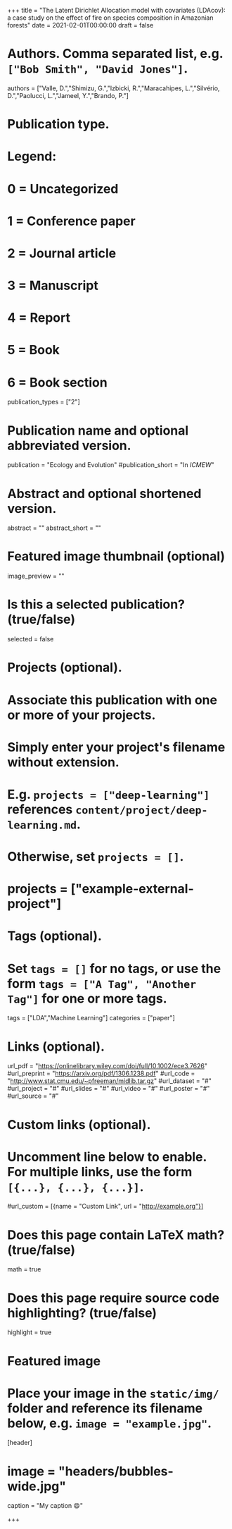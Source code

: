 +++
title = "The Latent Dirichlet Allocation model with covariates (LDAcov): a case study on the effect of fire on species composition in Amazonian forests"
date = 2021-02-01T00:00:00
draft = false

# Authors. Comma separated list, e.g. `["Bob Smith", "David Jones"]`.
authors = ["Valle, D.","Shimizu, G.","Izbicki, R.","Maracahipes, L.","Silvério, D.","Paolucci, L.","Jameel, Y.","Brando, P."]

# Publication type.
# Legend:
# 0 = Uncategorized
# 1 = Conference paper
# 2 = Journal article
# 3 = Manuscript
# 4 = Report
# 5 = Book
# 6 = Book section
publication_types = ["2"]

# Publication name and optional abbreviated version.
publication = "Ecology and Evolution"
#publication_short = "In *ICMEW*"

# Abstract and optional shortened version.
abstract = ""
abstract_short = ""

# Featured image thumbnail (optional)
image_preview = ""

# Is this a selected publication? (true/false)
selected = false

# Projects (optional).
#   Associate this publication with one or more of your projects.
#   Simply enter your project's filename without extension.
#   E.g. `projects = ["deep-learning"]` references `content/project/deep-learning.md`.
#   Otherwise, set `projects = []`.
# projects = ["example-external-project"]

# Tags (optional).
#   Set `tags = []` for no tags, or use the form `tags = ["A Tag", "Another Tag"]` for one or more tags.
tags = ["LDA","Machine Learning"]
categories = ["paper"]

# Links (optional).
url_pdf = "https://onlinelibrary.wiley.com/doi/full/10.1002/ece3.7626"
#url_preprint = "https://arxiv.org/pdf/1306.1238.pdf"
#url_code = "http://www.stat.cmu.edu/~pfreeman/midlib.tar.gz"
#url_dataset = "#"
#url_project = "#"
#url_slides = "#"
#url_video = "#"
#url_poster = "#"
#url_source = "#"

# Custom links (optional).
#   Uncomment line below to enable. For multiple links, use the form `[{...}, {...}, {...}]`.
#url_custom = [{name = "Custom Link", url = "http://example.org"}]

# Does this page contain LaTeX math? (true/false)
math = true

# Does this page require source code highlighting? (true/false)
highlight = true

# Featured image
# Place your image in the `static/img/` folder and reference its filename below, e.g. `image = "example.jpg"`.
[header]
# image = "headers/bubbles-wide.jpg"
caption = "My caption :smile:"

+++

